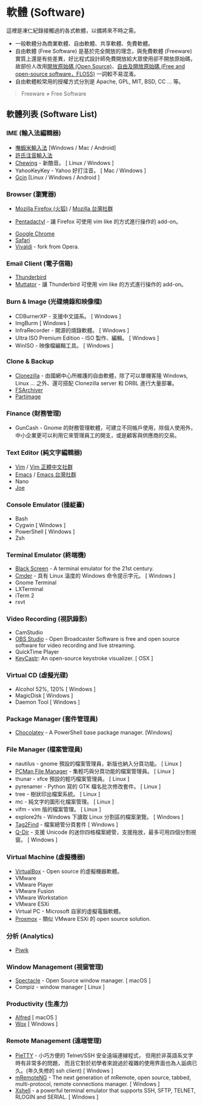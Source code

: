 # 軟體 (Software)

這裡是凍仁紀錄接觸過的各式軟體，以備將來不時之需。

- 一般軟體分為商業軟體、自由軟體、共享軟體、免費軟體。
- 自由軟體 (Free Software) 是基於完全開放的理念，與免費軟體 (Freeware) 實質上還是有些差異，好比程式設計師免費開放給大眾使用卻不開放原始碼，故部份人改用[開放原始碼 (Open Source)][open_source]、[自由及開放原始碼 (Free and open-source software，FLOSS)][floss] 一詞較不易混淆。
- 自由軟體較常用的授權方式分別是 Apache, GPL, MIT, BSD, CC ... 等。

> Freeware ≠ Free Software

[open_source]: https://zh.wikipedia.org/wiki/开放源代码
[floss]: https://zh.wikipedia.org/wiki/自由及开放源代码软件


## 軟體列表 (Software List)

### IME (輸入法編輯器)

- [嘸蝦米輸入法][ovff] [Windows / Mac / Android]
- [許氏注音輸入法](hsu-key)
- [Chewing][chewing] - 新酷音。 [ Linux / Windows ]
- YahooKeyKey - Yahoo 好打注音。 [ Mac / Windows ]
- [Gcin][gcin] [Linux / Windows / Android ]

[ovff]: https://boshiamy.com
[hsu-key]: https://zh.wikipedia.org/wiki/%E8%87%AA%E7%84%B6%E8%BC%B8%E5%85%A5%E6%B3%95#.E8.A8.B1.E6.B0.8F.E9.8D.B5.E7.9B.A4
[chewing]: http://chewing.im/
[gcin]: http://hyperrate.com/dir.php?eid=67


### Browser (瀏覽器)

* [Mozilla Firefox (火狐)][firefox] / [Mozilla 台灣社群][moztw]
 - [Pentadactyl][pentadactyl] - 讓 Firefox 可使用 vim like 的方式進行操作的 add-on。
* [Google Chrome][chrome]
* [Safari][safari]
* [Vivaldi][vivaldi] - fork from Opera.

[firefox]: https://moztw.org/firefox/
[moztw]: https://moztw.org
[chrome]: https://www.google.com.tw/chrome/
[safari]: http://www.apple.com/tw/safari/
[vivaldi]: https://vivaldi.com/?lang=zh_TW
[pentadactyl]: http://5digits.org/pentadactyl/index

### Email Client (電子信箱)

- [Thunderbird][thunderbird]
 - [Muttator][muttator] - 讓 Thunderbird 可使用 vim like 的方式進行操作的 add-on。

[thunderbird]: https://moztw.org/thunderbird/
[muttator]: http://vimperator.org/muttator

### Burn & Image (光碟燒錄和映像檔)

- CDBurnerXP - 支援中文語系。 [ Windows ]
- ImgBurm [ Windows ]
- InfraRecorder - 開源的燒錄軟體。 [ Windows ]
- Ultra ISO Premium Edition - ISO 製作、編輯。 [ Windows ]
- WinISO - 映像檔編輯工具。 [ Windows ]

### Clone & Backup

- [Clonezilla][clonezilla] - 由國網中心所維護的自由軟體，除了可以單機客隆 Windows, Linux ... 之外、還可搭配 Clonezilla server 和 DRBL 進行大量部署。
- [FSArchiver][fsarchiver]
- [Partimage][partimage]

[clonezilla]: http://clonezilla.nchc.org.tw/
[fsarchiver]: http://www.fsarchiver.org/
[partimage]: http://www.partimage.org/

### Finance (財務管理)

- GunCash - Gnome 的財務管理軟體，可建立不同帳戶使用，除個人使用外，中小企業更可以利用它來管理員工的開支，或是顧客與供應商的交易。

### Text Editor (純文字編輯器)

- [Vim][vim] / [Vim 正體中文社群][vim_tw]
- [Emacs][emacs] / [Emacs 台灣社群][emacs_tw]
- Nano
- [Joe][joe]

[vim]: http://www.vim.org/
[vim_tw]: http://www.vim.tw/
[emacs]: https://www.gnu.org/software/emacs/
[emacs_tw]: http://emacser.tw
[joe]: http://joe-editor.sourceforge.net/

### Console Emulator (操緃臺)

- Bash
- Cygwin [ Windows ]
- PowerShell [ Windows ]
- Zsh

### Terminal Emulator (終端機)

- [Black Screen][black_screen] - A terminal emulator for the 21st century.
- [Cmder][cmder] - 具有 Linux 溫度的 Windows 命令提示字元。 [ Windows ]
- Gnome Terminal
- LXTerminal
- iTerm 2
- rxvt

[black_screen]: https://github.com/shockone/black-screen
[cmder]: http://cmder.net


### Video Recording (視訊錄影)

- CamStudio
- [OBS Studio][obs] - Open Broadcaster Software is free and open source software for video recording and live streaming.
- QuickTime Player
- [KeyCastr][keycastr]: An open-source keystroke visualizer. [ OSX ]

[keycastr]: https://github.com/keycastr/keycastr
[obs]: https://obsproject.com


### Virtual CD (虛擬光碟)

- Alcohol 52%, 120% [ Windows ]
- MagicDisk [ Windows ]
- Daemon Tool [ Windows ]


### Package Manager (套件管理員)

- [Chocolatey](chocolatey) - A PowerShell base package manager. [Windows]

[chocolatey]: https://chocolatey.org/

### File Manager (檔案管理員)

- nautilus - gnome 預設的檔案管理員，新版也納入分頁功能。 [ Linux ]
- [PCMan File Manager][pcmanfm] - 集輕巧與分頁功能的檔案管理員。 [ Linux ]
- thunar - xfce 預設的輕巧檔案管理員。 [ Linux ]
- pyrenamer - Python 寫的 GTK 檔名批次修改套件。 [ Linux ]
- tree - 樹狀印出檔案系統。 [ Linux ]
- mc - 純文字的圖形化檔案管理。 [ Linux ]
- vifm - vim 版的檔案管理。 [ Linux ]
- explore2fs - Windows 下讀取 Linux 分割區的檔案瀏覽。 [ Windows ]
- [Tag2Find][tag2find] - 檔案總管分頁套件 [ Windows ]
- [Q-Dir][qdir] - 支援 Unicode 的迷你四格檔案總管，支援拖放，最多可用四個分割視窗。 [ Windows ]

[pcmanfm]: https://wiki.lxde.org/en/PCManFM
[tag2find]: http://www.tag2find.com/tag2find0.0.html
[qdir]: http://www.softwareok.com/?seite=Freeware/Q-Dir

### Virtual Machine (虛擬機器)

- [VirtualBox][virtualbox] - Open source 的虛擬機器軟體。
- VMware
 - VMware Player
 - VMware Fusion
 - VMware Workstation
 - VMware ESXi
- Virtual PC - Microsoft 自家的虛擬電腦軟體。
- [Proxmox][proxmox] - 類似 VMware ESXi 的 open source solution.

[proxmox]: https://www.proxmox.com/
[virtualbox]: https://www.virtualbox.org/

### 分析 (Analytics)

* [Piwik][piwik]

[piwik]: https://piwik.org/

### Window Management (視窗管理)

* [Spectacle][spectacle] - Open Source window manager. [ macOS ]
* Compiz - window manager [ Linux ]

[spectacle]: https://www.spectacleapp.com/

### Productivity (生產力)

- [Alfred][alfred] [ macOS ]
- [Wox][wox] [ Windows ]

[alfred]: https://www.alfredapp.com/
[wox]: https://github.com/Wox-launcher/Wox

### Remote Management (遠端管理)

- [PieTTY][pietty] - 小巧方便的 Telnet/SSH 安全遠端連線程式， 但用於非英語系文字時有非常多的問題， 而且它對於初學者來說過於複雜的使用界面也為人詬病已久。(年久失修的 ssh client) [ Windows ]
- [mRemoteNG][mRemoteNG] - The next generation of mRemote, open source, tabbed, multi-protocol, remote connections manager. [ Windows ]
- [Xshell][Xshell] - a powerful terminal emulator that supports SSH, SFTP, TELNET, RLOGIN and SERIAL. [ Windows ]

[pietty]: https://sites.google.com/view/pietty-project
[mRemoteNG]: https://github.com/mRemoteNG/mRemoteNG
[Xshell]: https://www.netsarang.com/products/xsh_overview.html